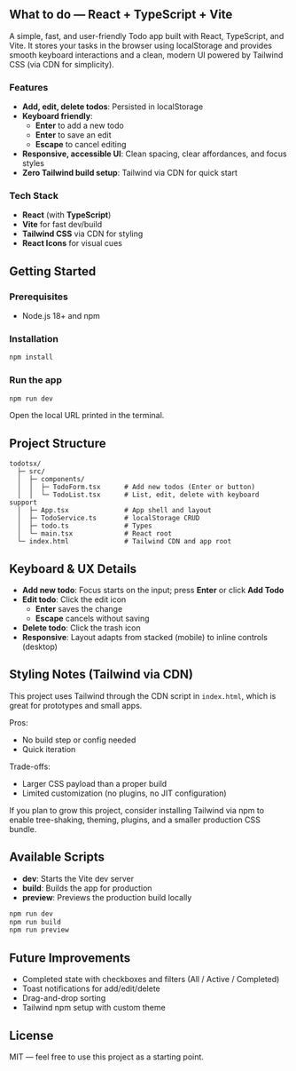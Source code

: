 ## What to do — React + TypeScript + Vite

A simple, fast, and user-friendly Todo app built with React, TypeScript, and Vite. It stores your tasks in the browser using localStorage and provides smooth keyboard interactions and a clean, modern UI powered by Tailwind CSS (via CDN for simplicity).

### Features

- **Add, edit, delete todos**: Persisted in localStorage
- **Keyboard friendly**:
  - **Enter** to add a new todo
  - **Enter** to save an edit
  - **Escape** to cancel editing
- **Responsive, accessible UI**: Clean spacing, clear affordances, and focus styles
- **Zero Tailwind build setup**: Tailwind via CDN for quick start

### Tech Stack

- **React** (with **TypeScript**)
- **Vite** for fast dev/build
- **Tailwind CSS** via CDN for styling
- **React Icons** for visual cues

## Getting Started

### Prerequisites

- Node.js 18+ and npm

### Installation

```bash
npm install
```

### Run the app

```bash
npm run dev
```

Open the local URL printed in the terminal.

## Project Structure

```text
todotsx/
  ├─ src/
  │  ├─ components/
  │  │  ├─ TodoForm.tsx      # Add new todos (Enter or button)
  │  │  └─ TodoList.tsx      # List, edit, delete with keyboard support
  │  ├─ App.tsx              # App shell and layout
  │  ├─ TodoService.ts       # localStorage CRUD
  │  ├─ todo.ts              # Types
  │  └─ main.tsx             # React root
  └─ index.html              # Tailwind CDN and app root
```

## Keyboard & UX Details

- **Add new todo**: Focus starts on the input; press **Enter** or click **Add Todo**
- **Edit todo**: Click the edit icon
  - **Enter** saves the change
  - **Escape** cancels without saving
- **Delete todo**: Click the trash icon
- **Responsive**: Layout adapts from stacked (mobile) to inline controls (desktop)

## Styling Notes (Tailwind via CDN)

This project uses Tailwind through the CDN script in `index.html`, which is great for prototypes and small apps.

Pros:

- No build step or config needed
- Quick iteration

Trade-offs:

- Larger CSS payload than a proper build
- Limited customization (no plugins, no JIT configuration)

If you plan to grow this project, consider installing Tailwind via npm to enable tree-shaking, theming, plugins, and a smaller production CSS bundle.

## Available Scripts

- **dev**: Starts the Vite dev server
- **build**: Builds the app for production
- **preview**: Previews the production build locally

```bash
npm run dev
npm run build
npm run preview
```

## Future Improvements

- Completed state with checkboxes and filters (All / Active / Completed)
- Toast notifications for add/edit/delete
- Drag-and-drop sorting
- Tailwind npm setup with custom theme

## License

MIT — feel free to use this project as a starting point.
